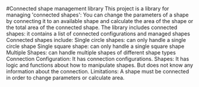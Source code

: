 #Connected shape management library
This project is a library for managing 'connected shapes': You can change the parameters of a shape by connecting it to an available shape and calculate the area of the shape or the total area of the connected shape.
The library includes connected shapes: it contains a list of connected configurations and managed shapes
Connected shapes include:
  Single circle shapes: can only handle a single circle shape
  Single square shape: can only handle a single square shape
  Multiple Shapes: can handle multiple shapes of different shape types
Connection Configuration: It has connection configurations.
Shapes: It has logic and functions about how to manipulate shapes. But does not know any information about the connection.
Limitations: A shape must be connected in order to change parameters or calculate area.
